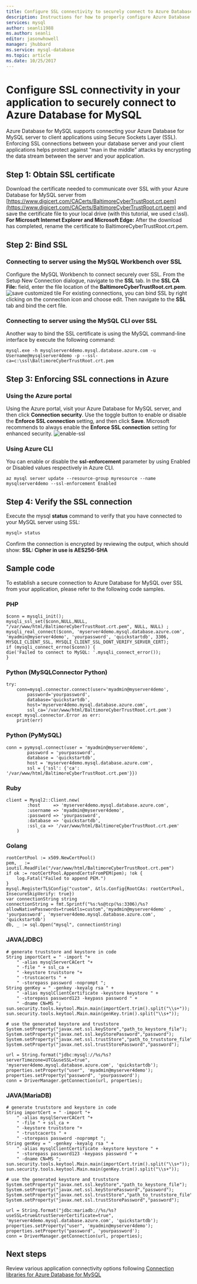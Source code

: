 ```yaml
---
title: Configure SSL connectivity to securely connect to Azure Database for MySQL | Microsoft Docs
description: Instructions for how to properly configure Azure Database for MySQL and associated applications to correctly use SSL connections
services: mysql
author: seanli1988
ms.author: seanli
editor: jasonwhowell
manager: jhubbard
ms.service: mysql-database
ms.topic: article
ms.date: 10/25/2017
---
```

# Configure SSL connectivity in your application to securely connect to Azure Database for MySQL
Azure Database for MySQL supports connecting your Azure Database for MySQL server to client applications using Secure Sockets Layer (SSL). Enforcing SSL connections between your database server and your client applications helps protect against "man in the middle" attacks by encrypting the data stream between the server and your application.

## Step 1: Obtain SSL certificate
Download the certificate needed to communicate over SSL with your Azure Database for MySQL server from [https://www.digicert.com/CACerts/BaltimoreCyberTrustRoot.crt.pem](https://www.digicert.com/CACerts/BaltimoreCyberTrustRoot.crt.pem) and save the certificate file to your local drive (with this tutorial, we used c:\ssl).
**For Microsoft Internet Explorer and Microsoft Edge:** After the download has completed, rename the certificate to BaltimoreCyberTrustRoot.crt.pem.

## Step 2: Bind SSL
### Connecting to server using the MySQL Workbench over SSL
Configure the MySQL Workbench to connect securely over SSL. From the Setup New Connection dialogue, navigate to the **SSL** tab. In the **SSL CA File:** field, enter the file location of the **BaltimoreCyberTrustRoot.crt.pem**. 
![save customized tile](./media/howto-configure-ssl/mysql-workbench-ssl.png)
For existing connections, you can bind SSL by right clicking on the connection icon and choose edit. Then navigate to the **SSL** tab and bind the cert file.

### Connecting to server using the MySQL CLI over SSL
Another way to bind the SSL certificate is using the MySQL command-line interface by execute the following command:
```dos
mysql.exe -h mysqlserver4demo.mysql.database.azure.com -u Username@mysqlserver4demo -p --ssl-ca=c:\ssl\BaltimoreCyberTrustRoot.crt.pem
```

## Step 3:  Enforcing SSL connections in Azure 
### Using the Azure portal
Using the Azure portal, visit your Azure Database for MySQL server, and then click **Connection security**. Use the toggle button to enable or disable the **Enforce SSL connection** setting, and then click **Save**. Microsoft recommends to always enable the **Enforce SSL connection** setting for enhanced security.
![enable-ssl](./media/howto-configure-ssl/enable-ssl.png)

### Using Azure CLI
You can enable or disable the **ssl-enforcement** parameter by using Enabled or Disabled values respectively in Azure CLI.
```azurecli-interactive
az mysql server update --resource-group myresource --name mysqlserver4demo --ssl-enforcement Enabled
```

## Step 4: Verify the SSL connection
Execute the mysql **status** command to verify that you have connected to your MySQL server using SSL:
```dos
mysql> status
```
Confirm the connection is encrypted by reviewing the output, which should show:  **SSL: Cipher in use is AES256-SHA** 

## Sample code
To establish a secure connection to Azure Database for MySQL over SSL from your application, please refer to the following code samples.
### PHP
```
$conn = mysqli_init();
mysqli_ssl_set($conn,NULL,NULL, "/var/www/html/BaltimoreCyberTrustRoot.crt.pem", NULL, NULL) ; 
mysqli_real_connect($conn, 'myserver4demo.mysql.database.azure.com', 'myadmin@myserver4demo', 'yourpassword', 'quickstartdb', 3306, MYSQLI_CLIENT_SSL, MYSQLI_CLIENT_SSL_DONT_VERIFY_SERVER_CERT);
if (mysqli_connect_errno($conn)) {
die('Failed to connect to MySQL: '.mysqli_connect_error());
}
```
### Python (MySQLConnector Python)
```
try:
    conn=mysql.connector.connect(user='myadmin@myserver4demo', 
        password='yourpassword', 
        database='quickstartdb', 
        host='myserver4demo.mysql.database.azure.com', 
        ssl_ca='/var/www/html/BaltimoreCyberTrustRoot.crt.pem')
except mysql.connector.Error as err:
    print(err)
```
### Python (PyMySQL)
```
conn = pymysql.connect(user = 'myadmin@myserver4demo', 
        password = 'yourpassword', 
        database = 'quickstartdb', 
        host = 'myserver4demo.mysql.database.azure.com', 
        ssl = {'ssl': {'ca': '/var/www/html/BaltimoreCyberTrustRoot.crt.pem'}})
```
### Ruby
```
client = Mysql2::Client.new(
        :host     => 'myserver4demo.mysql.database.azure.com', 
        :username => 'myadmin@myserver4demo',      
        :password => 'yourpassword',    
        :database => 'quickstartdb',
        :ssl_ca => '/var/www/html/BaltimoreCyberTrustRoot.crt.pem'
    )
```
### Golang
```
rootCertPool := x509.NewCertPool()
pem, _ := ioutil.ReadFile("/var/www/html/BaltimoreCyberTrustRoot.crt.pem")
if ok := rootCertPool.AppendCertsFromPEM(pem); !ok {
    log.Fatal("Failed to append PEM.")
}
mysql.RegisterTLSConfig("custom", &tls.Config{RootCAs: rootCertPool, InsecureSkipVerify: true})
var connectionString string
connectionString = fmt.Sprintf("%s:%s@tcp(%s:3306)/%s?allowNativePasswords=true&tls=custom",'myadmin@myserver4demo' , 'yourpassword', 'myserver4demo.mysql.database.azure.com', 'quickstartdb')	
db, _ := sql.Open("mysql", connectionString)
```
### JAVA(JDBC)
```
# generate truststore and keystore in code
String importCert = " -import "+
    " -alias mysqlServerCACert "+
    " -file " + ssl_ca +
    " -keystore truststore "+
    " -trustcacerts " + 
    " -storepass password -noprompt ";
String genKey = " -genkey -keyalg rsa " +
    " -alias mysqlClientCertificate -keystore keystore " +
    " -storepass password123 -keypass password " + 
    " -dname CN=MS ";
sun.security.tools.keytool.Main.main(importCert.trim().split("\\s+"));
sun.security.tools.keytool.Main.main(genKey.trim().split("\\s+"));

# use the generated keystore and truststore 
System.setProperty("javax.net.ssl.keyStore","path_to_keystore_file");
System.setProperty("javax.net.ssl.keyStorePassword","password");
System.setProperty("javax.net.ssl.trustStore","path_to_truststore_file");
System.setProperty("javax.net.ssl.trustStorePassword","password");

url = String.format("jdbc:mysql://%s/%s?serverTimezone=UTC&useSSL=true", 'myserver4demo.mysql.database.azure.com', 'quickstartdb');
properties.setProperty("user", 'myadmin@myserver4demo');
properties.setProperty("password", 'yourpassword');
conn = DriverManager.getConnection(url, properties);
```
### JAVA(MariaDB)
```
# generate truststore and keystore in code
String importCert = " -import "+
    " -alias mysqlServerCACert "+
    " -file " + ssl_ca +
    " -keystore truststore "+
    " -trustcacerts " + 
    " -storepass password -noprompt ";
String genKey = " -genkey -keyalg rsa " +
    " -alias mysqlClientCertificate -keystore keystore " +
    " -storepass password123 -keypass password " + 
    " -dname CN=MS ";
sun.security.tools.keytool.Main.main(importCert.trim().split("\\s+"));
sun.security.tools.keytool.Main.main(genKey.trim().split("\\s+"));

# use the generated keystore and truststore 
System.setProperty("javax.net.ssl.keyStore","path_to_keystore_file");
System.setProperty("javax.net.ssl.keyStorePassword","password");
System.setProperty("javax.net.ssl.trustStore","path_to_truststore_file");
System.setProperty("javax.net.ssl.trustStorePassword","password");

url = String.format("jdbc:mariadb://%s/%s?useSSL=true&trustServerCertificate=true", 'myserver4demo.mysql.database.azure.com', 'quickstartdb');
properties.setProperty("user", 'myadmin@myserver4demo');
properties.setProperty("password", 'yourpassword');
conn = DriverManager.getConnection(url, properties);
```

## Next steps
Review various application connectivity options following [Connection libraries for Azure Database for MySQL](concepts-connection-libraries.md)
